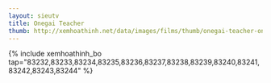 ```yaml
---
layout: sieutv
title: Onegai Teacher
thumb: http://xemhoathinh.net/data/images/films/thumb/onegai-teacher-onegai-teacher-2012.jpg
---
```

{% include xemhoathinh_bo tap="83232,83233,83234,83235,83236,83237,83238,83239,83240,83241,83242,83243,83244" %} 
